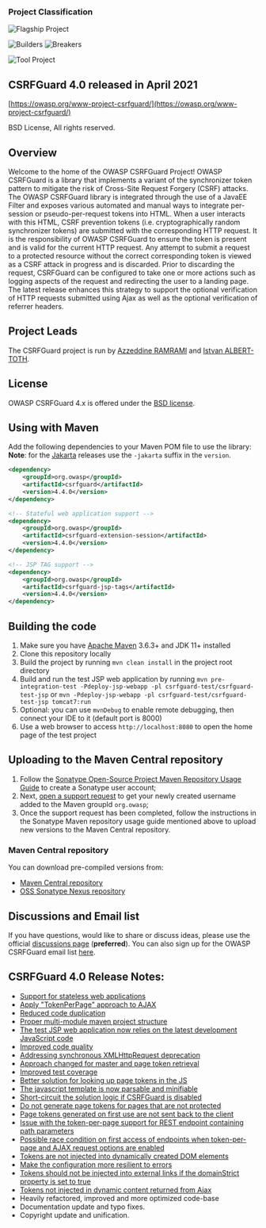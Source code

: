 ### Project Classification

![Flagship Project](assets/images/mature_projects.png)

![Builders](assets/images/owasp_builders_small.png)
![Breakers](assets/images/owasp_breakers_small.png)

![Tool Project](assets/images/owasp_tool_project.png)

## CSRFGuard 4.0 released in April 2021

[https://owasp.org/www-project-csrfguard/](https://owasp.org/www-project-csrfguard/)

BSD License, All rights reserved.

## Overview

Welcome to the home of the OWASP CSRFGuard Project! OWASP CSRFGuard is a library that implements a variant of the synchronizer token pattern to mitigate the risk of Cross-Site Request Forgery (CSRF) attacks. The OWASP CSRFGuard library is integrated through the use of a JavaEE Filter and exposes various automated and manual ways to integrate per-session or pseudo-per-request tokens into HTML. When a user interacts with this HTML, CSRF prevention tokens (i.e. cryptographically random synchronizer tokens) are submitted with the corresponding HTTP request. It is the responsibility of OWASP CSRFGuard to ensure the token is present and is valid for the current HTTP request. Any attempt to submit a request to a protected resource without the correct corresponding token is viewed as a CSRF attack in progress and is discarded. Prior to discarding the request, CSRFGuard can be configured to take one or more actions such as logging aspects of the request and redirecting the user to a landing page. The latest release enhances this strategy to support the optional verification of HTTP requests submitted using Ajax as well as the optional verification of referrer headers.

## Project Leads

The CSRFGuard project is run by [Azzeddine RAMRAMI](mailto:azzeddine.ramrami@owasp.org) and [Istvan ALBERT-TOTH](mailto:istvan.alberttoth@owasp.org).

## License

OWASP CSRFGuard 4.x is offered under the [BSD license](http://www.opensource.org/licenses/bsd-license.php).

## Using with Maven
Add the following dependencies to your Maven POM file to use the library:  
**Note**: for the [Jakarta](https://github.com/OWASP/www-project-csrfguard/tree/jakarta) releases use the `-jakarta` suffix in the `version`.

```xml
<dependency>
    <groupId>org.owasp</groupId>
    <artifactId>csrfguard</artifactId>
    <version>4.4.0</version>
</dependency>

<!-- Stateful web application support -->
<dependency>
    <groupId>org.owasp</groupId>
    <artifactId>csrfguard-extension-session</artifactId>
    <version>4.4.0</version>
</dependency>

<!-- JSP TAG support -->
<dependency>
    <groupId>org.owasp</groupId>
    <artifactId>csrfguard-jsp-tags</artifactId>
    <version>4.4.0</version>
</dependency>
```

## Building the code

1. Make sure you have [Apache Maven](http://maven.apache.org/) 3.6.3+ and JDK 11+ installed
2. Clone this repository locally
3. Build the project by running ```mvn clean install``` in the project root directory
4. Build and run the test JSP web application by running ```mvn pre-integration-test -Pdeploy-jsp-webapp -pl csrfguard-test/csrfguard-test-jsp``` or ```mvn -Pdeploy-jsp-webapp -pl csrfguard-test/csrfguard-test-jsp tomcat7:run```
5. Optional: you can use ```mvnDebug``` to enable remote debugging, then connect your IDE to it (default port is 8000)
6. Use a web browser to access ```http://localhost:8080``` to open the home page of the test project

## Uploading to the Maven Central repository

1. Follow the [Sonatype Open-Source Project Maven Repository Usage Guide](https://docs.sonatype.org/display/Repository/Sonatype+OSS+Maven+Repository+Usage+Guide) to create a Sonatype user account;
2. Next, [open a support request](https://issues.sonatype.org/browse/OSSRH) to get your newly created username added to the Maven groupId ```org.owasp```;
3. Once the support request has been completed, follow the instructions in the Sonatype Maven repository usage guide mentioned above to upload new versions to the Maven Central repository.

### Maven Central repository

You can download pre-compiled versions from:

* [Maven Central repository](https://search.maven.org/search?q=csrfguard)
* [OSS Sonatype Nexus repository](https://oss.sonatype.org/#nexus-search;gav~~csrfguard~~~)

## Discussions and Email list

If you have questions, would like to share or discuss ideas, please use the official [discussions page](https://github.com/OWASP/www-project-csrfguard/discussions) (**preferred**). You can also sign up for the OWASP CSRFGuard email list [here](https://groups.google.com/a/owasp.org/g/csrfguard-project).

## CSRFGuard 4.0 Release Notes:

* [Support for stateless web applications](https://github.com/OWASP/www-project-csrfguard/issues/4)
* [Apply "TokenPerPage" approach to AJAX](https://github.com/OWASP/www-project-csrfguard/issues/2)
* [Reduced code duplication](https://github.com/aramrami/OWASP-CSRFGuard/issues/127)
* [Proper multi-module maven project structure](https://github.com/aramrami/OWASP-CSRFGuard/issues/128)
* [The test JSP web application now relies on the latest development JavaScript code](https://github.com/aramrami/OWASP-CSRFGuard/issues/133)
* [Improved code quality](https://github.com/aramrami/OWASP-CSRFGuard/issues/134)
* [Addressing synchronous XMLHttpRequest deprecation](https://github.com/aramrami/OWASP-CSRFGuard/issues/137)
* [Approach changed for master and page token retrieval](https://github.com/aramrami/OWASP-CSRFGuard/issues/139)
* [Improved test coverage](https://github.com/aramrami/OWASP-CSRFGuard/issues/140)
* [Better solution for looking up page tokens in the JS](https://github.com/aramrami/OWASP-CSRFGuard/issues/141)
* [The javascript template is now parsable and minifiable](https://github.com/aramrami/OWASP-CSRFGuard/issues/142)
* [Short-circuit the solution logic if CSRFGuard is disabled](https://github.com/aramrami/OWASP-CSRFGuard/issues/143)
* [Do not generate page tokens for pages that are not protected](https://github.com/aramrami/OWASP-CSRFGuard/issues/144)
* [Page tokens generated on first use are not sent back to the client](https://github.com/aramrami/OWASP-CSRFGuard/issues/145)
* [Issue with the token-per-page support for REST endpoint containing path parameters](https://github.com/aramrami/OWASP-CSRFGuard/issues/146)
* [Possible race condition on first access of endpoints when token-per-page and AJAX request options are enabled](https://github.com/aramrami/OWASP-CSRFGuard/issues/147)
* [Tokens are not injected into dynamically created DOM elements ](https://github.com/aramrami/OWASP-CSRFGuard/issues/148)
* [Make the configuration more resilient to errors](https://github.com/aramrami/OWASP-CSRFGuard/issues/149)
* [Tokens should not be injected into external links if the domainStrict property is set to true](https://github.com/aramrami/OWASP-CSRFGuard/issues/150)
* [Tokens not injected in dynamic content returned from Ajax](https://github.com/aramrami/OWASP-CSRFGuard/issues/151)
* Heavily refactored, improved and more optimized code-base
* Documentation update and typo fixes.
* Copyright update and unification.



